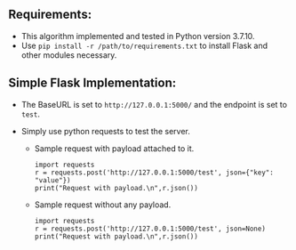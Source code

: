 ## Requirements:
- This algorithm implemented and tested in Python version 3.7.10.
- Use ```pip install -r /path/to/requirements.txt``` to install Flask and other modules necessary.

## Simple Flask Implementation:
- The BaseURL is set to ```http://127.0.0.1:5000/``` and the endpoint is set to ```test```.
- Simply use python requests to test the server.

  - Sample request with payload attached to it.
      ```
      import requests
      r = requests.post('http://127.0.0.1:5000/test', json={"key": "value"})
      print("Request with payload.\n",r.json())
      ``` 
  - Sample request without any payload.
      ```
      import requests
      r = requests.post('http://127.0.0.1:5000/test', json=None)
      print("Request with payload.\n",r.json())
      ``` 
